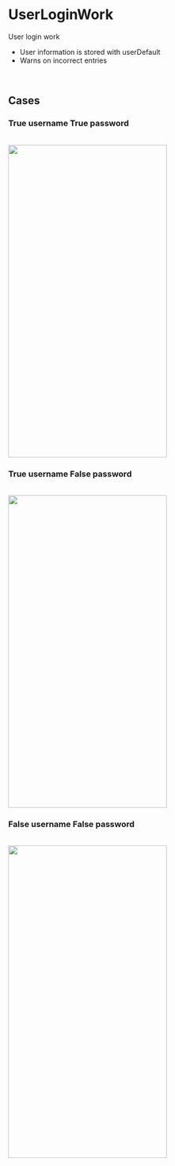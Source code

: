 # UserLoginWork
User login work

- User information is stored with userDefault
- Warns on incorrect entries
</br>


## Cases


### True username True password
</br>
<img src="https://github.com/omerbozbulut/UserLoginWork/blob/main/gif/truetrue.gif" width="320" height="630">


### True username False password
</br>
<img src="https://github.com/omerbozbulut/UserLoginWork/blob/main/gif/false.gif" width="320" height="630">



### False username False password
</br>
<img src="https://github.com/omerbozbulut/UserLoginWork/blob/main/gif/truefalse.gif" width="320" height="630">


